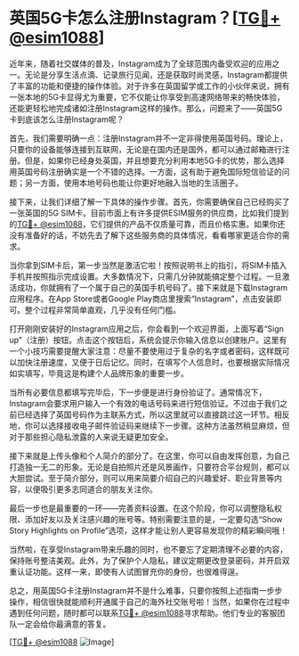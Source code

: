 # 英国5G卡怎么注册Instagram？[[TG💪+ @esim1088](https://t.me/s/esim1088)]

近年来，随着社交媒体的普及，Instagram成为了全球范围内备受欢迎的应用之一。无论是分享生活点滴、记录旅行见闻，还是获取时尚灵感，Instagram都提供了丰富的功能和便捷的操作体验。对于许多在英国留学或工作的小伙伴来说，拥有一张本地的5G卡显得尤为重要，它不仅能让你享受到高速网络带来的畅快体验，还能更轻松地完成诸如注册Instagram这样的操作。那么，问题来了——英国5G卡到底该怎么注册Instagram呢？

首先，我们需要明确一点：注册Instagram并不一定非得使用英国号码。理论上，只要你的设备能够连接到互联网，无论是在国内还是国外，都可以通过邮箱进行注册。但是，如果你已经身处英国，并且想要充分利用本地5G卡的优势，那么选择用英国号码注册确实是一个不错的选择。一方面，这有助于避免国际短信验证的问题；另一方面，使用本地号码也能让你更好地融入当地的生活圈子。

接下来，让我们详细了解一下具体的操作步骤。首先，你需要确保自己已经购买了一张英国的5G SIM卡。目前市面上有许多提供ESIM服务的供应商，比如我们提到的[TG💪+ @esim1088](https://t.me/s/esim1088)，它们提供的产品不仅质量可靠，而且价格实惠。如果你还没有准备好的话，不妨先去了解下这些服务商的具体情况，看看哪家更适合你的需求。

当你拿到SIM卡后，第一步当然是激活它啦！按照说明书上的指引，将SIM卡插入手机并按照指示完成设置。大多数情况下，只需几分钟就能搞定整个过程。一旦激活成功，你就拥有了一个属于自己的英国手机号码了。接下来就是下载Instagram应用程序。在App Store或者Google Play商店里搜索“Instagram”，点击安装即可。整个过程非常简单直观，几乎没有任何门槛。

打开刚刚安装好的Instagram应用之后，你会看到一个欢迎界面，上面写着“Sign up”（注册）按钮。点击这个按钮后，系统会提示你输入信息以创建账户。这里有一个小技巧需要提醒大家注意：尽量不要使用过于复杂的名字或者密码，这样既可以加快注册速度，又便于日后记忆。同时，在填写个人信息时，也要根据实际情况如实填写，毕竟这是构建个人品牌形象的重要一步。

当所有必要信息都填写完毕后，下一步便是进行身份验证了。通常情况下，Instagram会要求用户输入一个有效的电话号码来进行短信验证。不过由于我们之前已经选择了英国号码作为主联系方式，所以这里就可以直接跳过这一环节。相反地，你可以选择接收电子邮件验证码来继续下一步骤。这种方法虽然稍显麻烦，但对于那些担心隐私泄露的人来说无疑更加安全。

接下来就是上传头像和个人简介的部分了。在这里，你可以自由发挥创意，为自己打造独一无二的形象。无论是自拍照片还是风景画作，只要符合平台规则，都可以大胆尝试。至于简介部分，则可以用来简要介绍自己的兴趣爱好、职业背景等内容，以便吸引更多志同道合的朋友关注你。

最后一步也是最重要的一环——完善资料设置。在这个阶段，你可以调整隐私权限、添加好友以及关注感兴趣的账号等。特别需要注意的是，一定要勾选“Show Story Highlights on Profile”选项，这样才能让别人更容易发现你的精彩瞬间哦！

当然啦，在享受Instagram带来乐趣的同时，也不要忘了定期清理不必要的内容，保持账号整洁美观。此外，为了保护个人隐私，建议定期更改登录密码，并开启双重认证功能。这样一来，即使有人试图冒充你的身份，也很难得逞。

总之，用英国5G卡注册Instagram并不是什么难事，只要你按照上述指南一步步操作，相信很快就能顺利开通属于自己的海外社交账号啦！当然，如果你在过程中遇到任何问题，随时都可以联系[TG💪+ @esim1088](https://t.me/s/esim1088)寻求帮助。他们专业的客服团队一定会给你最满意的答复。

[[TG💪+ @esim1088](https://t.me/s/esim1088) ![Image](https://i.postimg.cc/4NQfJmqS/Snipaste-2025-05-13-00-14-12.png)]